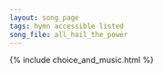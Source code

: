 ```yaml
---
layout: song_page
tags: hymn accessible listed
song_file: all_hail_the_power
---
```


{% include choice_and_music.html %}
